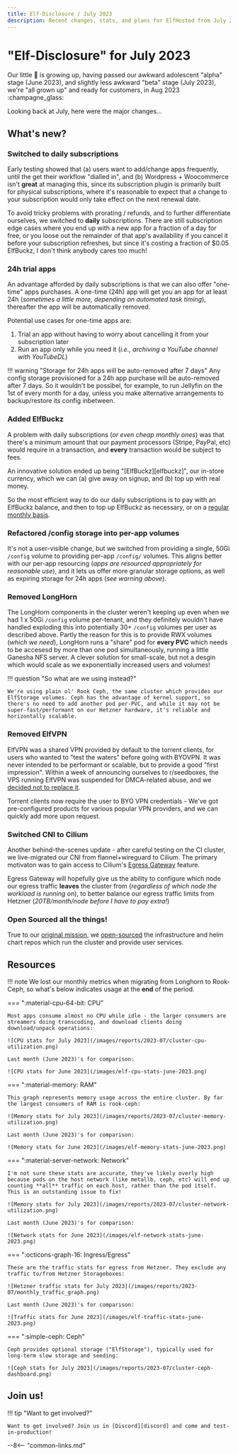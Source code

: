 ```yaml
---
title: Elf-Disclosure / July 2023
description: Recent changes, stats, and plans for ElfHosted from July 2023
---
```


# "Elf-Disclosure" for July 2023

Our little :baby: is growing up, having passed our awkward adolescent "alpha" stage (June 2023), and slightly less awkward "beta" stage (July 2023), we're "all grown up" and ready for customers, in Aug 2023 :champagne_glass:

Looking back at July, here were the major changes...

<!-- more -->
## What's new?

### Switched to daily subscriptions

Early testing showed that (a) users want to add/change apps frequently, until the get their workflow "dialled in", and (b) Wordpress + Woocommerce isn't **great** at managing this, since its subscription plugin is primarily built for physical subscriptions, where it's reasonable to expect that a change to your subscription would only take effect on the next renewal date.

To avoid tricky problems with prorating / refunds, and to further differentiate ourselves, we switched to **daily** subscriptions. There are still subscription edge cases where you end up with a new app for a fraction of a day for free, or you loose out the remainder of that app's availability if you cancel it before your subscription refreshes, but since it's costing a fraction of $0.05 ElfBuckz, I don't think anybody cares too much!

### 24h trial apps

An advantage afforded by daily subscriptions is that we can also offer "one-time" apps purchases. A one-time (24h) app will get you an app for at least 24h (*sometimes a little more, depending on automated task timing*), thereafter the app will be automatically removed.

Potential use cases for one-time apps are:

1. Trial an app without having to worry about cancelling it from your subscription later
2. Run an app only while you need it (*i.e., archiving a YouTube channel with YouTubeDL*)

!!! warning "Storage for 24h apps will be auto-removed after 7 days"
    Any config storage provisioned for a 24h app purchase will be auto-removed after 7 days. So it wouldn't be possibel, for example, to run Jellyfin on the 1st of every month for a day, unless you make alternative arrangements to backup/restore its config inbetween.

### Added ElfBuckz

A problem with daily subscriptions (*or even cheap monthly ones*) was that there's a minimum amount that our payment processors (Stripe, PayPal, etc) would require in a transaction, and **every** transaction would be subject to fees.

An innovative solution ended up being "[ElfBuckz][elfbuckz]", our in-store currency, which we can (a) give away on signup, and (b) top up with real money.

So the most efficient way to do our daily subscriptions is to pay with an ElfBuckz balance, and then to top up ElfBuckz as necessary, or on a [regular monthly basis](https://store.elfhosted.com/product/elfbuckz-topup/).

### Refactored /config storage into per-app volumes

It's not a user-visible change, but we switched from providing a single, 50Gi `/config` volume to providing per-app `/config/` volumes. This aligns better with our per-app resourcing (*apps are resourced appropriately for reasonable use*), and it lets us offer more granular storage options, as well as expiring storage for 24h apps (*see warning above*).

### Removed LongHorn

The LongHorn components in the cluster weren't keeping up even when we had 1 x 50Gi `/config` volume per-tenant, and they definitely wouldn't have handled exploding this into potentially 30+ `/config` volumes per user as described above. Partly the reason for this is to provide RWX volumes (*which we need*), LongHorn runs a "share" pod for **every PVC** which needs to be accesesd by more than one pod simultaneously, running a little Ganesha NFS server. A clever solution for small-scale, but not a desgin which would scale as we exponentially increased users and volumes!

!!! question "So what are we using instead?"

    We're using plain ol' Rook Ceph, the same cluster which provides our ElfStorage volumes. Ceph has the advantage of kernel support, so there's no need to add another pod per-PVC, and while it may not be super-fast/performant on our Hetzner hardware, it's reliable and horizontally scalable.

### Removed ElfVPN

ElfVPN was a shared VPN provided by default to the torrent clients, for users who wanted to "test the waters" before going with BYOVPN. It was never intended to be performant or scalable, but to provide a good "first impression". Within a week of announcing ourselves to r/seedboxes, the VPS running ElfVPN was suspended for DMCA-related abuse, and we [decided not to replace it](/blog/2023/07/24/byovpn-required/). 

Torrent clients now require the user to BYO VPN credentials - We've got pre-configured products for various popular VPN providers, and we can quickly add more upon request.

### Switched CNI to Cilium

Another behind-the-scenes update - after careful testing on the CI cluster, we live-migrated our CNI from flannel+wireguard to Cilium. The primary motivaton was to gain access to Cilium's [Egress Gateway](https://cilium.io/use-cases/egress-gateway/) feature. 

Egress Gateway will hopefully give us the ability to configure which node our egress traffic **leaves** the cluster from (*regardless of which node the workload is running on*), to better balance our egress traffic limits from Hetzner (*20TB/month/node before I have to pay extra!*)

### Open Sourced all the things!

True to our [original mission](/blog/2023/07/26/everything-is-open/), we [open-sourced](/open/) the infrastructure and helm chart repos which run the cluster and provide user services.
  
## Resources

!!! note 
    We lost our monthly metrics when migrating from Longhorn to Rook-Ceph, so what's below indicates usage at the **end** of the period.

=== ":material-cpu-64-bit: CPU"

    Most apps consume almost no CPU while idle - the larger consumers are streamers doing transcoding, and download clients doing download/unpack operations:

    ![CPU stats for July 2023](/images/reports/2023-07/cluster-cpu-utilization.png)

    Last month (June 2023)'s for comparison:

    ![CPU stats for June 2023](/images/elf-cpu-stats-june-2023.png)

=== ":material-memory: RAM"

    This graph represents memory usage across the entire cluster. By far the largest consumers of RAM is rook-ceph:

    ![Memory stats for July 2023](/images/reports/2023-07/cluster-memory-utilization.png)

    Last month (June 2023)'s for comparison:

    ![Memory stats for June 2023](/images/elf-memory-stats-june-2023.png)

=== ":material-server-network: Network"

    I'm not sure these stats are accurate, they've likely overly high because pods on the host network (like metallb, ceph, etc) will end up counting **all** traffic on each host, rather than the pod itself. This is an outstanding issue to fix!

    ![Memory stats for July 2023](/images/reports/2023-07/cluster-network-utilization.png)

    Last month (June 2023)'s for comparison:

    ![Network stats for June 2023](/images/elf-network-stats-june-2023.png)    

=== ":octicons-graph-16: Ingress/Egress"

    These are the traffic stats for egress from Hetzner. They exclude any traffic to/from Hetzner Storageboxes:

    ![Hetzner traffic stats for July 2023](/images/reports/2023-07/monthly_traffic_graph.png)

    Last month (June 2023)'s for comparison:

    ![Traffic stats for June 2023](/images/elf-traffic-stats-june-2023.png)

=== ":simple-ceph: Ceph"

    Ceph provides optional storage ("ElfStorage"), typically used for long-term slow storage and seeding:

    ![Ceph stats for July 2023](/images/reports/2023-07/cluster-ceph-dashboard.png)

## Join us!

!!! tip "Want to get involved?"

    Want to get involved? Join us in [Discord][discord] and come and test-in-production!

[^1]: Much of this is yearly fees for Wordpress plugins
[^2]: Yes, that's a **lot**! This is the opportunity cost, over a month, of focusing on ElfHosted rather than billable consulting work!
[^3]: Total spend includes yearly payments for Wordpress plugins, etc
[^4]: Low egress is good, because ingress is always free, but Hetzner charges for egress after 20TB!
[^5]: Except Minio, which we're not bringing back!
[^6]: All moneyz are in US dollarz!

--8<-- "common-links.md"
